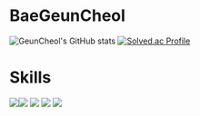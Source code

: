 

# BaeGeunCheol


![GeunCheol's GitHub stats](https://github-readme-stats.vercel.app/api?username=rmscjf2002&show_icons=true&theme=radical)
[![Solved.ac Profile](http://mazassumnida.wtf/api/v2/generate_badge?boj=soong2002)](https://solved.ac/soong2002/)



# Skills
<img src="https://img.shields.io/badge/C-239DFF?style=for-the-badge&logo=C&logoColor=black"/><img src="https://img.shields.io/badge/C Sharp-239120?style=for-the-badge&logo=C Sharp&logoColor=white"/> <img src="https://img.shields.io/badge/C++-blue.svg?style=for-the-badge&logo=c%2B%2B"/> <img src="https://img.shields.io/badge/Unity-41BDF5?style=for-the-badge&log=Unity&logoColor=white"/> <img src="https://img.shields.io/badge/MySQL-4479A1?style=for-the-badge&logo=MySQL&logoColor=white"/>


